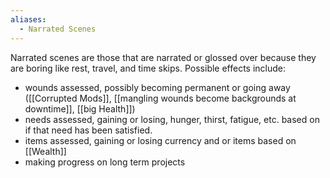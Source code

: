 ```yaml
---
aliases:
  - Narrated Scenes
---
```

Narrated scenes are those that are narrated or glossed over because they are boring like rest, travel, and time skips. Possible effects include:
- wounds assessed, possibly becoming permanent or going away ([[Corrupted Mods]], [[mangling wounds become backgrounds at downtime]], [[big Health]])
- needs assessed, gaining or losing, hunger, thirst, fatigue, etc. based on if that need has been satisfied.
- items assessed, gaining or losing currency and or items based on [[Wealth]]
- making progress on long term projects